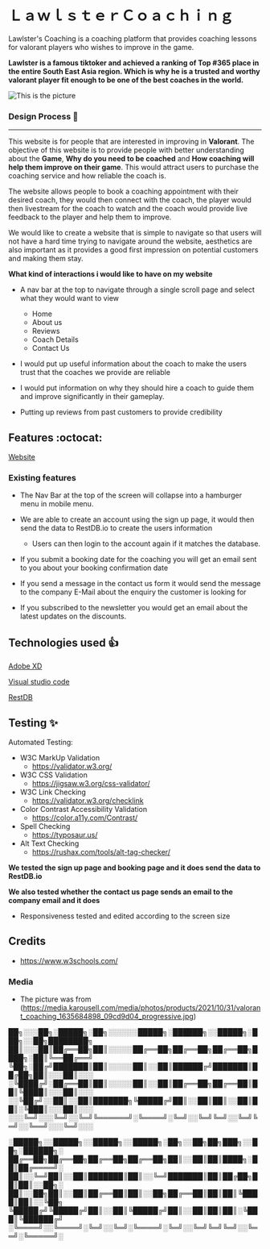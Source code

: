 # ＬａｗｌｓｔｅｒＣｏａｃｈｉｎｇ
Lawlster's Coaching is a coaching platform that provides coaching lessons for valorant players who wishes to improve in the game.

**Lawlster is a famous tiktoker and achieved a ranking of Top #365 place in the entire South East Asia region. Which is why he is a trusted and worthy valorant player fit enough to be one of the best coaches in the world.**

![This is the picture](https://lh3.googleusercontent.com/GgY78YpVQrSXwcLvLTwEmc3gI11_6nRTg1ueUk2W_QbiO1C4D4Pyc3Zo_Jq_BzIWl-bJqmSyaZZzPp4cmLhdQmrY15wTFsk1-0WDFr1DatlsQjBy9jiBgGg=s1200)


### Design Process :rocket:
------------------

This website is for people that are interested in improving in **Valorant**. The objective of this website is to provide people with better understanding about the **Game**, **Why do you need to be coached** and **How coaching will help them improve on their game**. This would attract users to purchase the coaching service and how reliable the coach is.

The website allows people to book a coaching appointment with their desired coach, they would then connect with the coach, the player would then livestream for the coach to watch and the coach would provide live feedback to the player and help them to improve.

We would like to create a website that is simple to navigate so that users will not have a hard time trying to navigate around the website, aesthetics are also important as it provides a good first impression on potential customers and making them stay.


**What kind of interactions i would like to have on my website**

* A nav bar at the top to navigate through a single scroll page and select what they would want to view
    * Home 
    * About us
    * Reviews
    * Coach Details
    * Contact Us

* I would put up useful information about the coach to make the users trust that the coaches we provide are reliable
* I would put information on why they should hire a coach to guide them and improve significantly in their gameplay.
* Putting up reviews from past customers to provide credibility

## Features :octocat:

[Website](https://compileerror69.github.io/LawlsterCoaching/)

### Existing features
* The Nav Bar at the top of the screen will collapse into a hamburger menu in mobile menu.

* We are able to create an account using the sign up page, it would then send the data to RestDB.io to create the users information
    * Users can then login to the account again if it matches the database.

* If you submit a booking date for the coaching you will get an email sent to you about your booking confirmation date

* If you send a message in the contact us form it would send the message to the company E-Mail about the enquiry the customer is looking for

* If you subscribed to the newsletter you would get an email about the latest updates on the discounts.




## Technologies used :+1:
[Adobe XD](https://www.adobe.com/sg/products/xd.html)

[Visual studio code](https://code.visualstudio.com/)

[RestDB](https://restdb.io/)

## Testing :sparkles:
Automated Testing:
*  W3C MarkUp Validation
    * https://validator.w3.org/
*  W3C CSS Validation
    * https://jigsaw.w3.org/css-validator/
*  W3C Link Checking
    * https://validator.w3.org/checklink
*  Color Contrast Accessibility Validation
    * https://color.a11y.com/Contrast/
*  Spell Checking
    * https://typosaur.us/
*  Alt Text Checking
    * https://rushax.com/tools/alt-tag-checker/

**We tested the sign up page and booking page and it does send the data to RestDB.io**

**We also tested whether the contact us page sends an email to the company email and it does** 

* Responsiveness tested and edited according to the screen size

## Credits

* https://www.w3schools.com/

### Media
* The picture was from (https://media.karousell.com/media/photos/products/2021/10/31/valorant_coaching_1635684898_09cd9d04_progressive.jpg)







██╗░░░██╗░█████╗░██╗░░░░░░█████╗░██████╗░░█████╗░███╗░░██╗████████╗
██║░░░██║██╔══██╗██║░░░░░██╔══██╗██╔══██╗██╔══██╗████╗░██║╚══██╔══╝
╚██╗░██╔╝███████║██║░░░░░██║░░██║██████╔╝███████║██╔██╗██║░░░██║░░░
░╚████╔╝░██╔══██║██║░░░░░██║░░██║██╔══██╗██╔══██║██║╚████║░░░██║░░░
░░╚██╔╝░░██║░░██║███████╗╚█████╔╝██║░░██║██║░░██║██║░╚███║░░░██║░░░
░░░╚═╝░░░╚═╝░░╚═╝╚══════╝░╚════╝░╚═╝░░╚═╝╚═╝░░╚═╝╚═╝░░╚══╝░░░╚═╝░░░

░█████╗░░█████╗░░█████╗░░█████╗░██╗░░██╗██╗███╗░░██╗░██████╗░
██╔══██╗██╔══██╗██╔══██╗██╔══██╗██║░░██║██║████╗░██║██╔════╝░
██║░░╚═╝██║░░██║███████║██║░░╚═╝███████║██║██╔██╗██║██║░░██╗░
██║░░██╗██║░░██║██╔══██║██║░░██╗██╔══██║██║██║╚████║██║░░╚██╗
╚█████╔╝╚█████╔╝██║░░██║╚█████╔╝██║░░██║██║██║░╚███║╚██████╔╝
░╚════╝░░╚════╝░╚═╝░░╚═╝░╚════╝░╚═╝░░╚═╝╚═╝╚═╝░░╚══╝░╚═════╝░